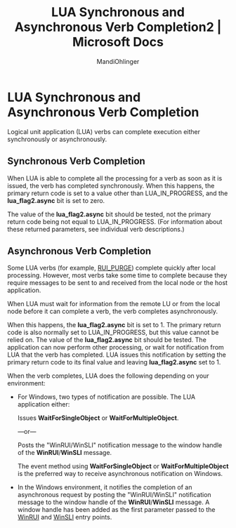 ﻿---
title: "LUA Synchronous and Asynchronous Verb Completion2 | Microsoft Docs"
ms.custom: ""
ms.date: "11/30/2017"
ms.prod: "host-integration-server"
ms.reviewer: ""
ms.suite: ""
ms.tgt_pltfrm: ""
ms.topic: "article"
ms.assetid: 15d75b51-33ab-44fb-b751-4ef4ce1cc5a3
caps.latest.revision: 3
author: "MandiOhlinger"
ms.author: "mandia"
manager: "anneta"
---
# LUA Synchronous and Asynchronous Verb Completion
Logical unit application (LUA) verbs can complete execution either synchronously or asynchronously.  
  
## Synchronous Verb Completion  
 When LUA is able to complete all the processing for a verb as soon as it is issued, the verb has completed synchronously. When this happens, the primary return code is set to a value other than LUA_IN_PROGRESS, and the **lua_flag2.async** bit is set to zero.  
  
 The value of the **lua_flag2.async** bit should be tested, not the primary return code being not equal to LUA_IN_PROGRESS. (For information about these returned parameters, see individual verb descriptions.)  
  
## Asynchronous Verb Completion  
 Some LUA verbs (for example, [RUI_PURGE](../core/rui-purge1.md)) complete quickly after local processing. However, most verbs take some time to complete because they require messages to be sent to and received from the local node or the host application.  
  
 When LUA must wait for information from the remote LU or from the local node before it can complete a verb, the verb completes asynchronously.  
  
 When this happens, the **lua_flag2.async** bit is set to 1. The primary return code is also normally set to LUA_IN_PROGRESS, but this value cannot be relied on. The value of the **lua_flag2.async** bit should be tested. The application can now perform other processing, or wait for notification from LUA that the verb has completed. LUA issues this notification by setting the primary return code to its final value and leaving **lua_flag2.async** set to 1.  
  
 When the verb completes, LUA does the following depending on your environment:  
  
-   For Windows, two types of notification are possible. The LUA application either:  
  
     Issues **WaitForSingleObject** or **WaitForMultipleObject**.  
  
     —or—  
  
     Posts the "WinRUI/WinSLI" notification message to the window handle of the **WinRUI**/**WinSLI** message.  
  
     The event method using **WaitForSingleObject** or **WaitForMultipleObject** is the preferred way to receive asynchronous notification on Windows.  
  
-   In the Windows environment, it notifies the completion of an asynchronous request by posting the "WinRUI/WinSLI" notification message to the window handle of the **WinRUI**/**WinSLI** message. A window handle has been added as the first parameter passed to the [WinRUI](../core/winrui2.md) and [WinSLI](../core/winsli2.md) entry points.